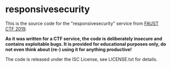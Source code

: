 responsivesecurity
==================

This is the source code for the "responsivesecurity" service from [FAUST CTF 2019](https://2019.faustctf.net).

**As it was written for a CTF service, the code is deliberately insecure and contains exploitable bugs. It
is provided for educational purposes only, do not even think about (re-) using it for anything productive!**

The code is released under the ISC License, see LICENSE.txt for details.
